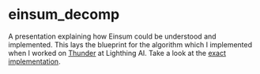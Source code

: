 # einsum_decomp
A presentation explaining how Einsum could be understood and implemented.
This lays the blueprint for the algorithm which I implemented when I worked on [Thunder](https://github.com/Lightning-AI/lightning-thunder) at Lighthing AI.
Take a look at the [exact implementation](https://github.com/Lightning-AI/lightning-thunder/blob/5f370f036706b6c31e4c627372cb46c3216920a5/thunder/torch/__init__.py#L3038).
